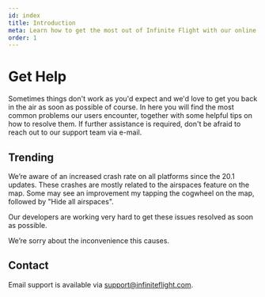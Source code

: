```yaml
---
id: index
title: Introduction
meta: Learn how to get the most out of Infinite Flight with our online documentation.
order: 1
---
```


# Get Help

Sometimes things don't work as you'd expect and we'd love to get you back in the air as soon as possible of course. In here you will find the most common problems our users encounter, together with some helpful tips on how to resolve them. If further assistance is required, don't be afraid to reach out to our support team via e-mail. 



## Trending

We’re aware of an increased crash rate on all platforms since the 20.1 updates. These crashes are mostly related to the airspaces feature on the map. Some may see an improvement my tapping the cogwheel on the map, followed by "Hide all airspaces".

Our developers are working very hard to get these issues resolved as soon as possible.

We’re sorry about the inconvenience this causes.



## Contact

Email support is available via [support@infiniteflight.com](mailto:support@infiniteflight.com).

